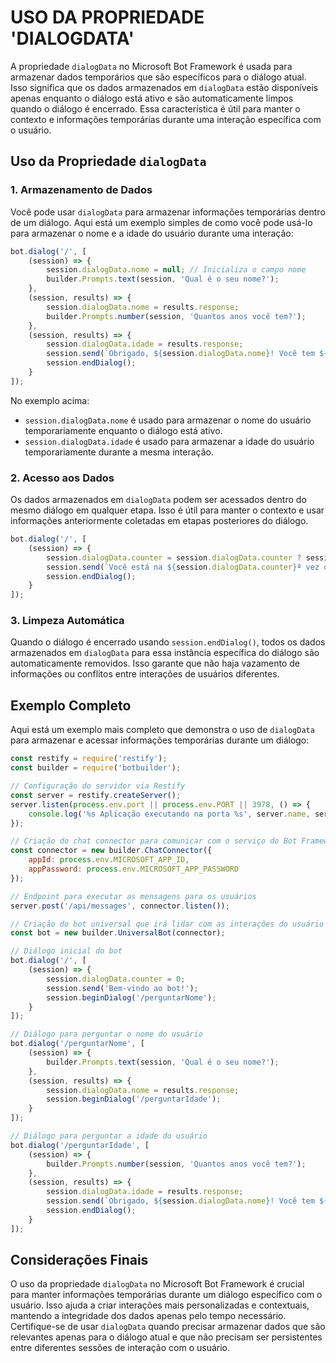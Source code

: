 # USO DA PROPRIEDADE 'DIALOGDATA'
A propriedade `dialogData` no Microsoft Bot Framework é usada para armazenar dados temporários que são específicos para o diálogo atual. Isso significa que os dados armazenados em `dialogData` estão disponíveis apenas enquanto o diálogo está ativo e são automaticamente limpos quando o diálogo é encerrado. Essa característica é útil para manter o contexto e informações temporárias durante uma interação específica com o usuário.

## Uso da Propriedade `dialogData`
### 1. Armazenamento de Dados
Você pode usar `dialogData` para armazenar informações temporárias dentro de um diálogo. Aqui está um exemplo simples de como você pode usá-lo para armazenar o nome e a idade do usuário durante uma interação:

```javascript
bot.dialog('/', [
    (session) => {
        session.dialogData.nome = null; // Inicializa o campo nome
        builder.Prompts.text(session, 'Qual é o seu nome?');
    },
    (session, results) => {
        session.dialogData.nome = results.response;
        builder.Prompts.number(session, 'Quantos anos você tem?');
    },
    (session, results) => {
        session.dialogData.idade = results.response;
        session.send(`Obrigado, ${session.dialogData.nome}! Você tem ${session.dialogData.idade} anos.`);
        session.endDialog();
    }
]);
```

No exemplo acima:
- `session.dialogData.nome` é usado para armazenar o nome do usuário temporariamente enquanto o diálogo está ativo.
- `session.dialogData.idade` é usado para armazenar a idade do usuário temporariamente durante a mesma interação.

### 2. Acesso aos Dados
Os dados armazenados em `dialogData` podem ser acessados dentro do mesmo diálogo em qualquer etapa. Isso é útil para manter o contexto e usar informações anteriormente coletadas em etapas posteriores do diálogo.

```javascript
bot.dialog('/', [
    (session) => {
        session.dialogData.counter = session.dialogData.counter ? session.dialogData.counter + 1 : 1;
        session.send(`Você está na ${session.dialogData.counter}ª vez que iniciou este diálogo.`);
        session.endDialog();
    }
]);
```

### 3. Limpeza Automática
Quando o diálogo é encerrado usando `session.endDialog()`, todos os dados armazenados em `dialogData` para essa instância específica do diálogo são automaticamente removidos. Isso garante que não haja vazamento de informações ou conflitos entre interações de usuários diferentes.

## Exemplo Completo
Aqui está um exemplo mais completo que demonstra o uso de `dialogData` para armazenar e acessar informações temporárias durante um diálogo:

```javascript
const restify = require('restify');
const builder = require('botbuilder');

// Configuração do servidor via Restify
const server = restify.createServer();
server.listen(process.env.port || process.env.PORT || 3978, () => {
    console.log('%s Aplicação executando na porta %s', server.name, server.url);
});

// Criação do chat connector para comunicar com o serviço do Bot Framework
const connector = new builder.ChatConnector({
    appId: process.env.MICROSOFT_APP_ID,
    appPassword: process.env.MICROSOFT_APP_PASSWORD
});

// Endpoint para executar as mensagens para os usuários
server.post('/api/messages', connector.listen());

// Criação do bot universal que irá lidar com as interações do usuário
const bot = new builder.UniversalBot(connector);

// Diálogo inicial do bot
bot.dialog('/', [
    (session) => {
        session.dialogData.counter = 0;
        session.send('Bem-vindo ao bot!');
        session.beginDialog('/perguntarNome');
    }
]);

// Diálogo para perguntar o nome do usuário
bot.dialog('/perguntarNome', [
    (session) => {
        builder.Prompts.text(session, 'Qual é o seu nome?');
    },
    (session, results) => {
        session.dialogData.nome = results.response;
        session.beginDialog('/perguntarIdade');
    }
]);

// Diálogo para perguntar a idade do usuário
bot.dialog('/perguntarIdade', [
    (session) => {
        builder.Prompts.number(session, 'Quantos anos você tem?');
    },
    (session, results) => {
        session.dialogData.idade = results.response;
        session.send(`Obrigado, ${session.dialogData.nome}! Você tem ${session.dialogData.idade} anos.`);
        session.endDialog();
    }
]);
```

## Considerações Finais
O uso da propriedade `dialogData` no Microsoft Bot Framework é crucial para manter informações temporárias durante um diálogo específico com o usuário. Isso ajuda a criar interações mais personalizadas e contextuais, mantendo a integridade dos dados apenas pelo tempo necessário. Certifique-se de usar `dialogData` quando precisar armazenar dados que são relevantes apenas para o diálogo atual e que não precisam ser persistentes entre diferentes sessões de interação com o usuário.